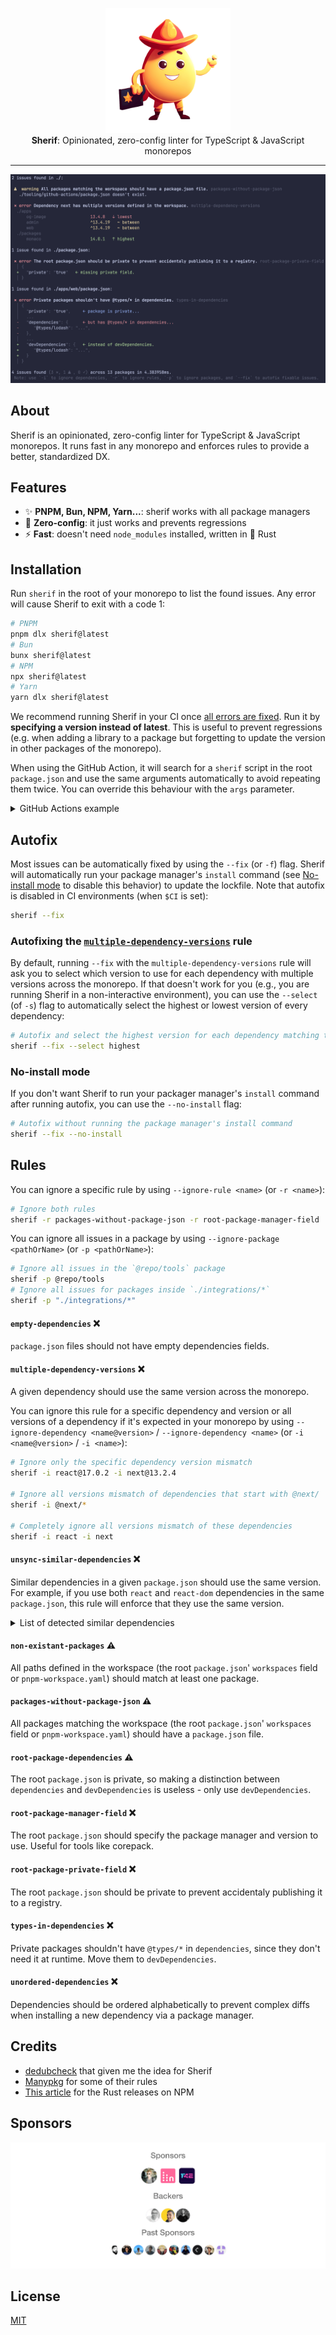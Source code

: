 <p align="center">
  <picture>
    <img alt="" height="200px" src="https://github.com/QuiiBz/sherif/blob/main/assets/logo.png" />
  </picture>
  <br />
  <b>Sherif</b>: Opinionated, zero-config linter for TypeScript & JavaScript monorepos
</p>

---

![Cover](https://github.com/QuiiBz/sherif/blob/main/assets/cover.png)

## About

Sherif is an opinionated, zero-config linter for TypeScript & JavaScript monorepos. It runs fast in any monorepo and enforces rules to provide a better, standardized DX.

## Features

- ✨ **PNPM, Bun, NPM, Yarn...**: sherif works with all package managers
- 🔎 **Zero-config**: it just works and prevents regressions
- ⚡ **Fast**: doesn't need `node_modules` installed, written in 🦀 Rust

## Installation

Run `sherif` in the root of your monorepo to list the found issues. Any error will cause Sherif to exit with a code 1:

```bash
# PNPM
pnpm dlx sherif@latest
# Bun
bunx sherif@latest
# NPM
npx sherif@latest
# Yarn
yarn dlx sherif@latest
```

We recommend running Sherif in your CI once [all errors are fixed](#autofix). Run it by **specifying a version instead of latest**. This is useful to prevent regressions (e.g. when adding a library to a package but forgetting to update the version in other packages of the monorepo).

When using the GitHub Action, it will search for a `sherif` script in the root `package.json` and use the same arguments automatically to avoid repeating them twice. You can override this behaviour with the `args` parameter.

<details>

<summary>GitHub Actions example</summary>

```yaml
# Using the `QuiiBz/sherif` action
name: Sherif
on:
  pull_request:
jobs:
  check:
    name: Run Sherif
    runs-on: ubuntu-22.04
    steps:
      - uses: actions/checkout@v4
      - uses: QuiiBz/sherif@v1
        # Optionally, you can specify a version and arguments to run Sherif with:
        # with:
          # version: 'v1.7.1'
          # args: '--ignore-rule root-package-manager-field'

# Using `npx` to run Sherif
name: Sherif
on:
  pull_request:
jobs:
  check:
    name: Run Sherif
    runs-on: ubuntu-22.04
    steps:
      - uses: actions/checkout@v4
      - uses: actions/setup-node@v3
        with:
          node-version: 20
      - run: npx sherif@1.7.1
```

</details>

## Autofix

Most issues can be automatically fixed by using the `--fix` (or `-f`) flag. Sherif will automatically run your package manager's `install` command (see [No-install mode](#no-install-mode) to disable this behavior) to update the lockfile. Note that autofix is disabled in CI environments (when `$CI` is set):

```bash
sherif --fix
```

### Autofixing the [`multiple-dependency-versions`](#multiple-dependency-versions-) rule

By default, running `--fix` with the `multiple-dependency-versions` rule will ask you to select which version to use for each dependency with multiple versions across the monorepo. If that doesn't work for you (e.g., you are running Sherif in a non-interactive environment), you can use the `--select` (of `-s`) flag to automatically select the highest or lowest version of every dependency:

```bash
# Autofix and select the highest version for each dependency matching the `multiple-dependency-versions` rule
sherif --fix --select highest
```

### No-install mode

If you don't want Sherif to run your packager manager's `install` command after running autofix, you can use the `--no-install` flag:

```bash
# Autofix without running the package manager's install command
sherif --fix --no-install
```

## Rules

You can ignore a specific rule by using `--ignore-rule <name>` (or `-r <name>`):

```bash
# Ignore both rules
sherif -r packages-without-package-json -r root-package-manager-field
```

You can ignore all issues in a package by using `--ignore-package <pathOrName>` (or `-p <pathOrName>`):

```bash
# Ignore all issues in the `@repo/tools` package
sherif -p @repo/tools
# Ignore all issues for packages inside `./integrations/*`
sherif -p "./integrations/*"
```

#### `empty-dependencies` ❌

`package.json` files should not have empty dependencies fields.

#### `multiple-dependency-versions` ❌

A given dependency should use the same version across the monorepo.

You can ignore this rule for a specific dependency and version or all versions of a dependency if it's expected in your monorepo by using `--ignore-dependency <name@version>` / `--ignore-dependency <name>` (or `-i <name@version>` / `-i <name>`):

```bash
# Ignore only the specific dependency version mismatch
sherif -i react@17.0.2 -i next@13.2.4

# Ignore all versions mismatch of dependencies that start with @next/
sherif -i @next/*

# Completely ignore all versions mismatch of these dependencies
sherif -i react -i next
```

#### `unsync-similar-dependencies` ❌

Similar dependencies in a given `package.json` should use the same version. For example, if you use both `react` and `react-dom` dependencies in the same `package.json`, this rule will enforce that they use the same version.

<details>

<summary>List of detected similar dependencies</summary>

- `react`, `react-dom`
- `eslint-config-next`, `@next/eslint-plugin-next`, `@next/font` `@next/bundle-analyzer`, `@next/third-parties`, `@next/mdx`, `next`
- `@trpc/client`, `@trpc/server`, `@trpc/next`, `@trpc/react-query`
- `eslint-config-turbo`, `eslint-plugin-turbo`, `@turbo/gen`, `turbo-ignore`, `turbo`
- `sb`, `storybook`, `@storybook/codemod`, `@storybook/cli`, `@storybook/channels`, `@storybook/addon-actions`, `@storybook/addon-links`, `@storybook/react`, `@storybook/react-native`, `@storybook/components`, `@storybook/addon-backgrounds`, `@storybook/addon-viewport`, `@storybook/angular`, `@storybook/addon-a11y`, `@storybook/addon-jest`, `@storybook/client-logger`, `@storybook/node-logger`, `@storybook/core`, `@storybook/addon-storysource`, `@storybook/html`, `@storybook/core-events`, `@storybook/svelte`, `@storybook/ember`, `@storybook/addon-ondevice-backgrounds`, `@storybook/addon-ondevice-notes`, `@storybook/preact`, `@storybook/theming`, `@storybook/router`, `@storybook/addon-docs`, `@storybook/addon-ondevice-actions`, `@storybook/source-loader`, `@storybook/preset-create-react-app`, `@storybook/web-components`, `@storybook/addon-essentials`, `@storybook/server`, `@storybook/addon-toolbars`, `@storybook/addon-controls`, `@storybook/core-common`, `@storybook/builder-webpack5`, `@storybook/core-server`, `@storybook/csf-tools`, `@storybook/addon-measure`, `@storybook/addon-outline`, `@storybook/addon-ondevice-controls`, `@storybook/instrumenter`, `@storybook/addon-interactions`, `@storybook/docs-tools`, `@storybook/builder-vite`, `@storybook/telemetry`, `@storybook/core-webpack`, `@storybook/preset-html-webpack`, `@storybook/preset-preact-webpack`, `@storybook/preset-svelte-webpack`, `@storybook/preset-react-webpack`, `@storybook/html-webpack5`, `@storybook/preact-webpack5`, `@storybook/svelte-webpack5`, `@storybook/web-components-webpack5`, `@storybook/preset-server-webpack`, `@storybook/react-webpack5`, `@storybook/server-webpack5`, `@storybook/addon-highlight`, `@storybook/blocks`, `@storybook/builder-manager`, `@storybook/react-vite`, `@storybook/svelte-vite`, `@storybook/web-components-vite`, `@storybook/nextjs`, `@storybook/types`, `@storybook/manager`, `@storybook/csf-plugin`, `@storybook/preview`, `@storybook/manager-api`, `@storybook/preview-api`, `@storybook/html-vite`, `@storybook/sveltekit`, `@storybook/preact-vite`, `@storybook/addon-mdx-gfm`, `@storybook/react-dom-shim`, `create-storybook`, `@storybook/addon-onboarding`, `@storybook/react-native-theming`, `@storybook/addon-themes`, `@storybook/test`, `@storybook/react-native-ui`, `@storybook/experimental-nextjs-vite`, `@storybook/experimental-addon-test`, `@storybook/react-native-web-vite`
- `prisma`, `@prisma/client`, `@prisma/instrumentation`
- `typescript-eslint`, `@typescript-eslint/eslint-plugin`, `@typescript-eslint/parser`
- `@stylistic/eslint-plugin-js`, `@stylistic/eslint-plugin-ts`, `@stylistic/eslint-plugin-migrate`, `@stylistic/eslint-plugin`, `@stylistic/eslint-plugin-jsx`, `@stylistic/eslint-plugin-plus`
- `playwright`, `@playwright/test`

</details>

#### `non-existant-packages` ⚠️

All paths defined in the workspace (the root `package.json`' `workspaces` field or `pnpm-workspace.yaml`) should match at least one package.

#### `packages-without-package-json` ⚠️

All packages matching the workspace (the root `package.json`' `workspaces` field or `pnpm-workspace.yaml`) should have a `package.json` file.

#### `root-package-dependencies` ⚠️

The root `package.json` is private, so making a distinction between `dependencies` and `devDependencies` is useless - only use `devDependencies`.

#### `root-package-manager-field` ❌

The root `package.json` should specify the package manager and version to use. Useful for tools like corepack.

#### `root-package-private-field` ❌

The root `package.json` should be private to prevent accidentaly publishing it to a registry.

#### `types-in-dependencies` ❌

Private packages shouldn't have `@types/*` in `dependencies`, since they don't need it at runtime. Move them to `devDependencies`.

#### `unordered-dependencies` ❌

Dependencies should be ordered alphabetically to prevent complex diffs when installing a new dependency via a package manager.

## Credits

- [dedubcheck](https://github.com/innovatrics/dedubcheck) that given me the idea for Sherif
- [Manypkg](https://github.com/Thinkmill/manypkg) for some of their rules
- [This article](https://blog.orhun.dev/packaging-rust-for-npm/) for the Rust releases on NPM

## Sponsors

![Sponsors](https://github.com/QuiiBz/dotfiles/blob/main/sponsors.png?raw=true)

## License

[MIT](./LICENSE)
